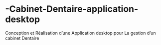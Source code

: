# -Cabinet-Dentaire-application-desktop
Conception et Réalisation d’une Application desktop pour La gestion d’un cabinet Dentaire
